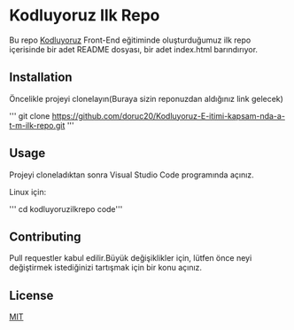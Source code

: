 # Kodluyoruz Ilk Repo
Bu repo [Kodluyoruz](Kodluyoruz.com) Front-End eğitiminde oluşturduğumuz ilk repo içerisinde bir adet
README dosyası, bir adet index.html barındırıyor.

## Installation 
Öncelikle projeyi clonelayın(Buraya sizin reponuzdan aldığınız link gelecek)

''' git clone https://github.com/doruc20/Kodluyoruz-E-itimi-kapsam-nda-a-t-m-ilk-repo.git '''

## Usage
Projeyi cloneladıktan sonra Visual Studio Code programında açınız.

Linux için:

''' cd kodluyoruzilkrepo
code'''

## Contributing 

Pull requestler kabul edilir.Büyük değişiklikler için, lütfen önce neyi değiştirmek istediğinizi tartışmak için bir konu açınız.

## License

[MIT](C:\Users\dilav\Kodluyoruz\LICENSE)